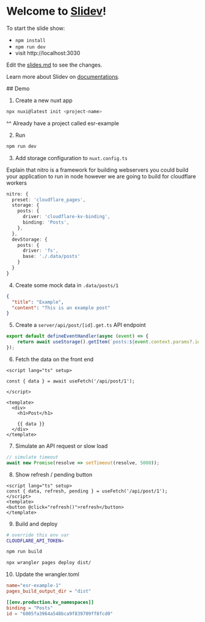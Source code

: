 # Welcome to [Slidev](https://github.com/slidevjs/slidev)!

To start the slide show:

- `npm install`
- `npm run dev`
- visit http://localhost:3030

Edit the [slides.md](./slides.md) to see the changes.

Learn more about Slidev on [documentations](https://sli.dev/).

## Demo

1. Create a new nuxt app

```bash
npx nuxi@latest init <project-name>
```

^^ Already have a project called esr-example

2. Run

```bash
npm run dev
```

3. Add storage configuration to `nuxt.config.ts`

Explain that nitro is a framework for building webservers
you could build your application to run in node
however we are going to build for cloudflare workers

```typescript
nitro: {
  preset: 'cloudflare_pages',
  storage: {
    posts: {
      driver: 'cloudflare-kv-binding',
      binding: 'Posts',
    },
  },
  devStorage: {
    posts: {
      driver: 'fs',
      base: './.data/posts'
    }
  }
}
```

4. Create some mock data in `.data/posts/1`

```json
{
  "title": "Example",
  "content": "This is an example post"
}
```


5. Create a `server/api/post/[id].get.ts` API endpoint


```typescript
export default defineEventHandler(async (event) => {
    return await useStorage().getItem(`posts:${event.context.params?.id}`)
});
```

6. Fetch the data on the front end

```vue
<script lang="ts" setup>

const { data } = await useFetch('/api/post/1');

</script>

<template>
  <div>
    <h1>Post</h1>

    {{ data }}
  </div>
</template>
```


7. Simulate an API request or slow load

```typescript
// simulate timeout
await new Promise(resolve => setTimeout(resolve, 5000));
```

8. Show refresh / pending button

```vue
<script lang="ts" setup>
const { data, refresh, pending } = useFetch('/api/post/1');
</script>
<template>
<button @click="refresh()">refresh</button>
</template>
```

9. Build and deploy

```bash
# override this env var
CLOUDFLARE_API_TOKEN=

npm run build

npx wrangler pages deploy dist/
```


10.  Update the wrangler.toml

```toml
name="esr-example-1"
pages_build_output_dir = "dist"

[[env.production.kv_namespaces]]
binding = "Posts"
id = "6005fa3964a548bca9f839709ff8fcd0"
```
